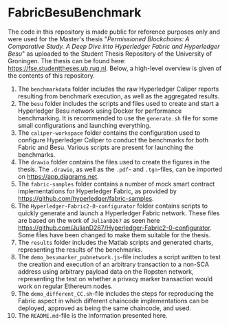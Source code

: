 # FabricBesuBenchmark
The code in this repository is made public for reference purposes only and were used for the Master's thesis "*Permissioned Blockchains: A Comparative Study. A Deep Dive into Hyperledger Fabric and Hyperledger Besu*" as uploaded to the Student Thesis Repository of the University of Groningen. The thesis can be found here: https://fse.studenttheses.ub.rug.nl. Below, a high-level overview is given of the contents of this repository.

1. The `benchmarkdata` folder includes the raw Hyperledger Caliper reports resulting from benchmark execution, as well as the aggregated results.
2. The `besu` folder includes the scripts and files used to create and start a Hyperledger Besu network using Docker for performance benchmarking. It is recommended to use the `generate.sh` file for some small configurations and launching everything.
3. The `caliper-workspace` folder contains the configuration used to configure Hyperledger Caliper to conduct the benchmarks for both Fabric and Besu. Various scripts are present for launching the benchmarks.
4. The `drawio` folder contains the files used to create the figures in the thesis. The `.drawio`, as well as the `.pdf`- and `.tgn`-files, can be imported on https://app.diagrams.net.
5. The `fabric-samples` folder contains a number of mock smart contract implementations for Hyperledger Fabric, as provided by https://github.com/hyperledger/fabric-samples. 
6. The `Hyperledger-Fabric2-0-configurator` folder contains scripts to quickly generate and launch a Hyperledger Fabric network. These files are based on the work of `JulianD267` as seen here https://github.com/JulianD267/Hyperledger-Fabric2-0-configurator. Some files have been changed to make them suitable for the thesis.
7. The `results` folder includes the Matlab scripts and generated charts, representing the results of the benchmarks.
8. The `demo_besumarker_pubnetwork.js`-file includes a script written to test the creation and execution of an arbitrary transaction to a non-SCA address using arbitrary payload data on the Ropsten network, representing the test on whether a privacy marker transaction would work on regular Ethereum nodes.
9. The `demo_different_CC.sh`-file includes the steps for reproducing the Fabric aspect in which different chaincode implementations can be deployed, approved as being the same chaincode, and used.
10. The `README.md`-file is the information presented here.